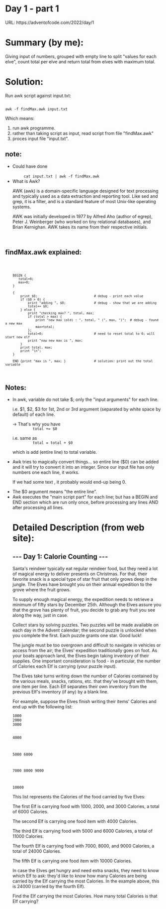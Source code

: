 <h1>Day 1 - part 1</h1>

<p>URL: https://adventofcode.com/2022/day/1
</br>


<h1>Summary (by me):</h1>
<p>Giving input of numbers, grouped with empty line to split "values for each elve", count total per elve and return total from elves with maximum total.


<h1>Solution:</h1>
<p>Run awk script against input.txt:
<code>

   awk -f findMax.awk input.txt
</code>

<p>Which means:</p>
<ol>
<li>run awk programme.</li>
<li>rather than taking script as input, read script from file "findMax.awk"</li>
<li>proces input file "input.txt".</li>
</ol>

<h2>note:</h2>
<ul>
<li>Could have done</br>
<code>
     cat input.txt | awk -f findMax.awk
</code>
</li>
<li>What is Awk?
<p>AWK (awk) is a domain-specific language designed for text processing and typically used as a data extraction and reporting tool. Like sed and grep, it is a filter, and is a standard feature of most Unix-like operating systems.
<p>AWK was initially developed in 1977 by Alfred Aho (author of egrep), Peter J. Weinberger (who worked on tiny relational databases), and Brian Kernighan. AWK takes its name from their respective initials.
</li>
</ul>
</br>

<h2>findMax.awk explained:</h2>
<code>

        BEGIN {
           total=0;
           max=0;
        }

        {
            print $0;                              # debug - print each value
            if ($0 > 0) {
                print "adding ", $0;               # debug - show that we are adding
                total+= $0;
            } else {
                print "checking max? ", total, max;
                if (total > max) {
                    print "new max (old) : ", total, " (", max, ")";  # debug - found a new max
                    max=total;
                };
                total=0;                           # need to reset total to 0; will start new elf
                print "now new max is ", max;
            }
            print total, max;
            print "\n";
        }

        END {print "max is ", max; }               # solution: print out the total variable
</code>

<h2>Notes:</h2>
<ul>
<li>In awk, variable do not take $; only the "input arguments" for each line.
<p>i.e. $1, $2, $3 for 1st, 2nd or 3rd argument (separated by white space by default) of each line.
<p>  -> That's why you have
<code>
         total += $0
</code>
 <p>i.e. same as
 <code>
         total = total + $0
</code>
<p>which is add (entire line) to total variable.
</li>
<li>Awk tries to magically convert things... so entire line ($0) can be added and it will try to convert it into an integer. Since our input file has only numbers one each line, it works.
<p>If we had some text , it probably would end-up being 0.</p>
</li>
<li>The $0 argument means "the entire line".</li>
<li>Awk executes the "main script part" for each line; but has a BEGIN and END section which are run only once, before processing any lines AND after processing all lines.</li>




<h1>Detailed Description (from web site):</h1>
<h2> --- Day 1: Calorie Counting ---</h2>
<p>Santa's reindeer typically eat regular reindeer food, but they need a lot of magical energy to deliver presents on Christmas. For that, their favorite snack is a special type of star fruit that only grows deep in the jungle. The Elves have brought you on their annual expedition to the grove where the fruit grows.
<p>To supply enough magical energy, the expedition needs to retrieve a minimum of fifty stars by December 25th. Although the Elves assure you that the grove has plenty of fruit, you decide to grab any fruit you see along the way, just in case.
<p>Collect stars by solving puzzles. Two puzzles will be made available on each day in the Advent calendar; the second puzzle is unlocked when you complete the first. Each puzzle grants one star. Good luck!
<p>The jungle must be too overgrown and difficult to navigate in vehicles or access from the air; the Elves' expedition traditionally goes on foot. As your boats approach land, the Elves begin taking inventory of their supplies. One important consideration is food - in particular, the number of Calories each Elf is carrying (your puzzle input).
<p>The Elves take turns writing down the number of Calories contained by the various meals, snacks, rations, etc. that they've brought with them, one item per line. Each Elf separates their own inventory from the previous Elf's inventory (if any) by a blank line.
<p>For example, suppose the Elves finish writing their items' Calories and end up with the following list:
</br>
<code>
1000
2000
3000

4000

5000
6000

7000
8000
9000

10000
</code>
<p> This list represents the Calories of the food carried by five Elves:

</br>
<p>The first Elf is carrying food with 1000, 2000, and 3000 Calories, a total of 6000 Calories.
<p>The second Elf is carrying one food item with 4000 Calories.
<p>The third Elf is carrying food with 5000 and 6000 Calories, a total of 11000 Calories.
<p>The fourth Elf is carrying food with 7000, 8000, and 9000 Calories, a total of 24000 Calories.
<p>The fifth Elf is carrying one food item with 10000 Calories.
<p>In case the Elves get hungry and need extra snacks, they need to know which Elf to ask: they'd like to know how many Calories are being carried by the Elf carrying the most Calories. In the example above, this is 24000 (carried by the fourth Elf).

<p>Find the Elf carrying the most Calories. How many total Calories is that Elf carrying?


